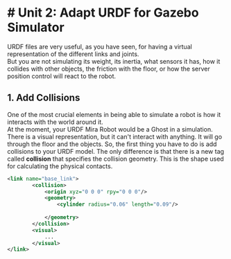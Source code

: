 # # Unit 2: Adapt URDF for Gazebo Simulator

URDF files are very useful, as you have seen, for having a virtual representation of the different links and joints.  
But you are not simulating its weight, its inertia, what sensors it has, how it collides with other objects, the friction with the floor, or how the server position control will react to the robot.

## 1. Add Collisions
One of the most crucial elements in being able to simulate a robot is how it interacts with the world around it.  
At the moment, your URDF Mira Robot would be a Ghost in a simulation. There is a visual representation, but it can't interact with anything. It will go through the floor and the objects.  So, the first thing you have to do is add collisions to your URDF model. The only difference is that there is a new tag called **collision** that specifies the collision geometry. This is the shape used for calculating the physical contacts.
```xml
<link name="base_link">
        <collision>
            <origin xyz="0 0 0" rpy="0 0 0"/>
            <geometry>
                <cylinder radius="0.06" length="0.09"/>
                
            </geometry>
        </collision>
        <visual>
			...
        </visual>
</link>
```















































#
<!--stackedit_data:
eyJoaXN0b3J5IjpbLTYyNDI3MDMxNywxMDAwMjg3MjZdfQ==
-->